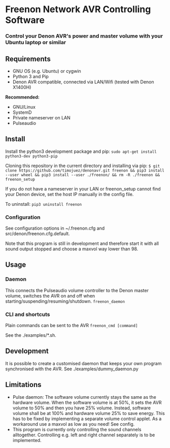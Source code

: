 # Freenon Network AVR Controlling Software
### Control your Denon AVR's power and master volume with your Ubuntu laptop or similar

## Requirements
- GNU OS (e.g. Ubuntu) or cygwin
- Python 3 and Pip
- Denon AVR compatible, connected via LAN/Wifi (tested with Denon X1400H)

**Recommended:**
- GNU/Linux
- SystemD
- Private nameserver on LAN
- Pulseaudio


## Install

Install the python3 development package and pip:
`sudo apt-get install python3-dev python3-pip`

Cloning this repository in the current directory and installing via pip:
`$ git clone https://github.com/timojuez/denonavr.git freenon && pip3 install --user wheel && pip3 install --user ./freenon/ && rm -R ./freenon && freenon_setup`

If you do not have a nameserver in your LAN or freenon_setup cannot find your Denon device, set the 
host IP manually in the config file.

To uninstall: `pip3 uninstall freenon`


### Configuration
See configuration options in ~/.freenon.cfg and src/denon/freenon.cfg.default.

Note that this program is still in development and therefore start it with all sound output stopped and choose a maxvol way lower than 98.


## Usage

### Daemon
This connects the Pulseaudio volume controller to the Denon master volume, switches the AVR on and off when starting/suspending/resuming/shutdown.
`freenon_daemon`


### CLI and shortcuts
Plain commands can be sent to the AVR
`freenon_cmd [command]`

See the ./examples/*.sh.


## Development
It is possible to create a customised daemon that keeps your own program synchronised with the AVR.
See ./examples/dummy_daemon.py


## Limitations
- Pulse daemon: The software volume currently stays the same as the hardware volume. When the software volume is at 50%, it sets the AVR volume to 50% and then you have 25% volume. Instead, software volume shall be at 100% and hardware volume 25% to save energy. This has to be fixed by implementing a separate volume control applet. As a workaround use a maxvol as low as you need! See config.
- This program is currently only controlling the sound channels alltogether. Controlling e.g. left and right channel separately is to be implemented.

